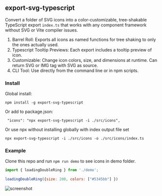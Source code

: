 ## export-svg-typescript

Convert a folder of SVG icons into a color-customizable, tree-shakable TypeScript export `index.ts` that works with any component framework without SVG or Vite compiler issues.

1. Barrel Roll: Exports all icons as named functions for tree shaking to only the ones actually used.
2. Typescript Tooltip Previews: Each export includes a tooltip preview of icon.
3. Customizable: Change icon colors, size, and dimensions at runtime. Can return SVG or IMG tag with SVG as source.
4. CLI Tool: Use directly from the command line or in npm scripts.

### Install
Global install:
```
npm install -g export-svg-typescript
```
Or add to package.json:
```
 "icons": "npx export-svg-typescript -i ./src/icons",
```
Or use npx without installing globally with index output file set
```
npx export-svg-typescript -i ./src/icons -o ./src/icons/index.ts
```

### Example

Clone this repo and run `npm run demo` to see icons in demo folder.

```javascript
import { loadingDoubleRing } from './demo';
 
loadingDoubleRing({size: 200, colors: ["#5345bb"] })
```
![screenshot](https://i.imgur.com/aXczCC2.png)
